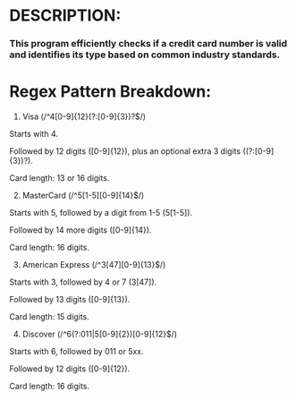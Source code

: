 # DESCRIPTION:

### This program efficiently checks if a credit card number is valid and identifies its type based on common industry standards.


# Regex Pattern Breakdown:

1. Visa (/^4[0-9]{12}(?:[0-9]{3})?$/)

Starts with 4.

Followed by 12 digits ([0-9]{12}), plus an optional extra 3 digits ((?:[0-9]{3})?).

Card length: 13 or 16 digits.



2. MasterCard (/^5[1-5][0-9]{14}$/)

Starts with 5, followed by a digit from 1-5 (5[1-5]).

Followed by 14 more digits ([0-9]{14}).

Card length: 16 digits.



3. American Express (/^3[47][0-9]{13}$/)

Starts with 3, followed by 4 or 7 (3[47]).

Followed by 13 digits ([0-9]{13}).

Card length: 15 digits.



4. Discover (/^6(?:011|5[0-9]{2})[0-9]{12}$/)

Starts with 6, followed by 011 or 5xx.

Followed by 12 digits ([0-9]{12}).

Card length: 16 digits.



